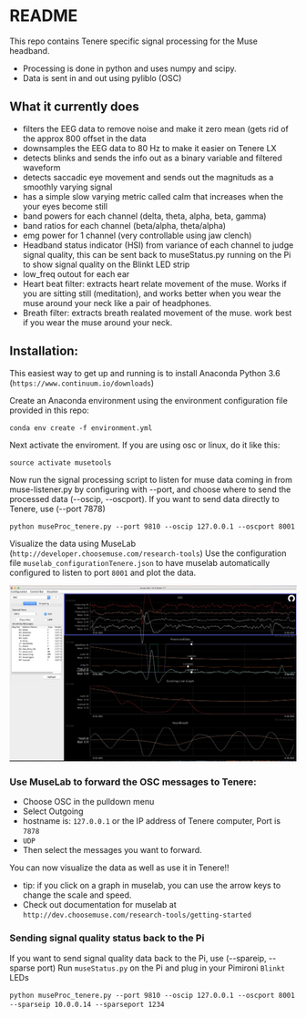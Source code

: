 # README #

This repo contains Tenere specific signal processing for the Muse headband.   
* Processing is done in python and uses numpy and scipy.   
* Data is sent in and out using pyliblo (OSC)

## What it currently does
* filters the EEG data to remove noise and make it zero mean (gets rid of the approx 800 offset in the data
* downsamples the EEG data to 80 Hz to make it easier on Tenere LX
* detects blinks and sends the info out as a binary variable and filtered waveform
* detects saccadic eye movement and sends out the magnituds as a smoothly varying signal
* has a simple slow varying metric called calm that increases when the your eyes become still 
* band powers for each channel (delta, theta, alpha, beta, gamma)
* band ratios for each channel (beta/alpha, theta/alpha)
* emg power for 1 channel (very controllable using jaw clench)
* Headband status indicator (HSI) from variance of each channel to judge signal quality,  this can be sent back to museStatus.py running on the Pi to show signal quality on the Blinkt LED strip
* low_freq outout for each ear
* Heart beat filter: extracts heart relate movement of the muse.  Works if you are sitting still (meditation), and works better when you wear the muse around your neck like a pair of headphones. 
* Breath filter: extracts breath realated movement of the muse.  work best if you wear the muse around your neck.  


## Installation:

This easiest way to get up and running is to install Anaconda Python 3.6
(`https://www.continuum.io/downloads`)

Create an Anaconda environment using the environment configuration file provided in this repo:

```
conda env create -f environment.yml
```

Next activate the enviroment.   If you are using osc or linux,  do it like this:

```
source activate musetools
```

Now run the signal processing script to listen for muse data coming in from muse-listener.py by configuring with --port,   and choose where to send the processed data (--oscip,  --oscport).   If you want to send data directly to Tenere, use (--port 7878)

```
python museProc_tenere.py --port 9810 --oscip 127.0.0.1 --oscport 8001 
```

Visualize the data using MuseLab (`http://developer.choosemuse.com/research-tools`)
Use the configuration file `muselab_configurationTenere.json` to have muselab automatically configured to listen to port `8001` and plot the data.   

![muselab](Images/muselab.png)

### Use MuseLab to forward the OSC messages to Tenere:
* Choose OSC in the pulldown menu
* Select Outgoing
* hostname is: `127.0.0.1` or the IP address of Tenere computer, Port is `7878` 
* `UDP`
* Then select the messages you want to forward. 

You can now visualize the data as well as use it in Tenere!!
* tip:  if you click on a graph in muselab,  you can use the arrow keys to change the scale and speed. 
* Check out documentation for muselab at `http://dev.choosemuse.com/research-tools/getting-started`

### Sending signal quality status back to the Pi
If you want to send signal quality data back to the Pi, use (--spareip, --sparse port)
Run `museStatus.py` on the Pi and plug in your Pimironi `Blinkt` LEDs
```
python museProc_tenere.py --port 9810 --oscip 127.0.0.1 --oscport 8001 --sparseip 10.0.0.14 --sparseport 1234
```


